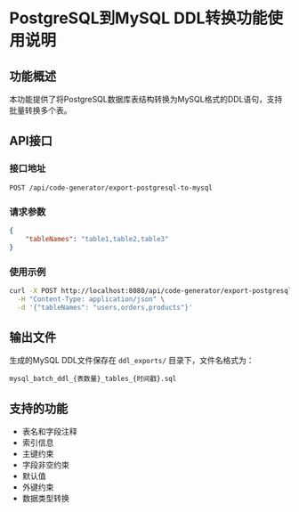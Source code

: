 # PostgreSQL到MySQL DDL转换功能使用说明

## 功能概述

本功能提供了将PostgreSQL数据库表结构转换为MySQL格式的DDL语句，支持批量转换多个表。

## API接口

### 接口地址
```
POST /api/code-generator/export-postgresql-to-mysql
```

### 请求参数
```json
{
    "tableNames": "table1,table2,table3"
}
```

### 使用示例

```bash
curl -X POST http://localhost:8080/api/code-generator/export-postgresql-to-mysql \
  -H "Content-Type: application/json" \
  -d '{"tableNames": "users,orders,products"}'
```

## 输出文件

生成的MySQL DDL文件保存在 `ddl_exports/` 目录下，文件名格式为：
```
mysql_batch_ddl_{表数量}_tables_{时间戳}.sql
```

## 支持的功能

- 表名和字段注释
- 索引信息
- 主键约束
- 字段非空约束
- 默认值
- 外键约束
- 数据类型转换 